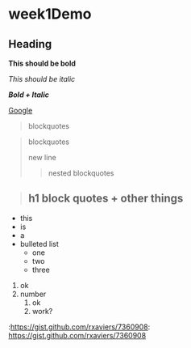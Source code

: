 # week1Demo

## Heading

**This should be bold**

*This should be italic*

***Bold + Italic***

[Google](http://www.google.com)

>blockquotes

>blockquotes
>
>new line
>>nested blockquotes

> ## h1 		block quotes + other things

- this
- is
- a
- bulleted list
    - one
    - two
    - three

1. ok
2. number
    1. ok
    1. work?


:https://gist.github.com/rxaviers/7360908:  https://gist.github.com/rxaviers/7360908


  
